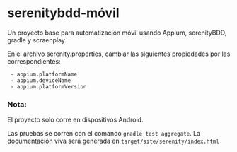 # serenitybdd-móvil
Un proyecto base para automatización móvil usando Appium, serenityBDD, gradle y scraenplay 

En el archivo serenity.properties, cambiar las siguientes propiedades por las correspondientes:
```
 - appium.platformName
 - appium.deviceName
 - appium.platformVersion
```

### Nota:
El proyecto solo corre en dispositivos Android.

Las pruebas se corren con el comando `gradle test aggregate`.
La documentación viva será generada en `target/site/serenity/index.html`
